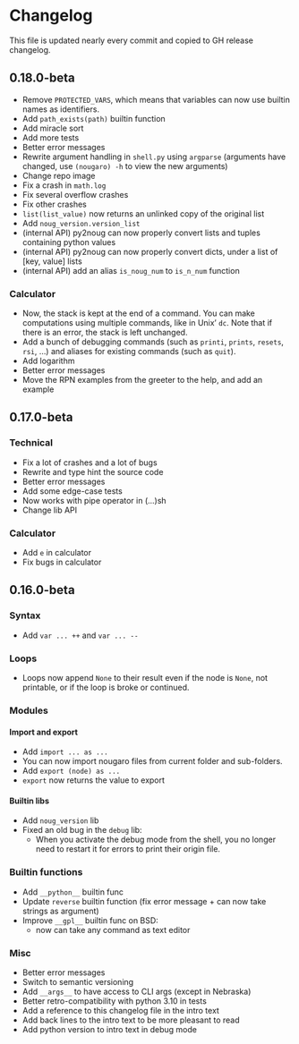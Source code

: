 # Changelog

This file is updated nearly every commit and copied to GH release changelog.

## 0.18.0-beta
* Remove `PROTECTED_VARS`, which means that variables can now use builtin names as identifiers.
* Add `path_exists(path)` builtin function
* Add miracle sort
* Add more tests
* Better error messages
* Rewrite argument handling in `shell.py` using `argparse` (arguments have changed, use `(nougaro) -h` to view the new arguments)
* Change repo image
* Fix a crash in `math.log`
* Fix several overflow crashes
* Fix other crashes
* `list(list_value)` now returns an unlinked copy of the original list
* Add `noug_version.version_list`
* (internal API) py2noug can now properly convert lists and tuples containing python values
* (internal API) py2noug can now properly convert dicts, under a list of [key, value] lists
* (internal API) add an alias `is_noug_num` to `is_n_num` function

### Calculator
* Now, the stack is kept at the end of a command. You can make computations using multiple commands, like in Unix’ `dc`.
  Note that if there is an error, the stack is left unchanged.
* Add a bunch of debugging commands (such as `printi`, `prints`, `resets`, `rsi`, …) and aliases for existing commands (such as `quit`).
* Add logarithm
* Better error messages
* Move the RPN examples from the greeter to the help, and add an example

## 0.17.0-beta

### Technical
* Fix a lot of crashes and a lot of bugs
* Rewrite and type hint the source code
* Better error messages
* Add some edge-case tests
* Now works with pipe operator in (...)sh
* Change lib API

### Calculator
* Add `e` in calculator
* Fix bugs in calculator

## 0.16.0-beta

### Syntax

* Add `var ... ++` and `var ... --`

### Loops

* Loops now append `None` to their result even if the node is `None`, not printable, or if the loop is broke or continued.

### Modules

#### Import and export

* Add `import ... as ...`
* You can now import nougaro files from current folder and sub-folders.
* Add `export (node) as ...`
* `export` now returns the value to export

#### Builtin libs

* Add `noug_version` lib
* Fixed an old bug in the `debug` lib:
  * When you activate the debug mode from the shell, you no longer need to restart it for errors to print their origin file.

### Builtin functions

* Add `__python__` builtin func
* Update `reverse` builtin function (fix error message + can now take strings as argument)
* Improve `__gpl__` builtin func on BSD:
  * now can take any command as text editor

### Misc

* Better error messages
* Switch to semantic versioning
* Add `__args__` to have access to CLI args (except in Nebraska)
* Better retro-compatibility with python 3.10 in tests
* Add a reference to this changelog file in the intro text
* Add back lines to the intro text to be more pleasant to read
* Add python version to intro text in debug mode
